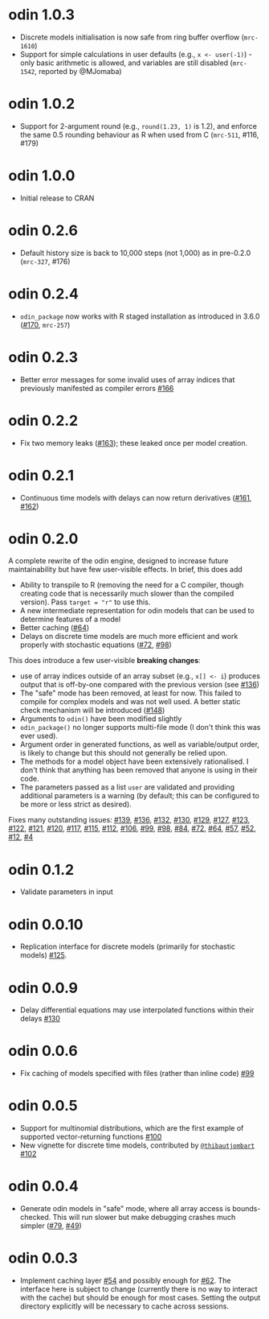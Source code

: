# odin 1.0.3

* Discrete models initialisation is now safe from ring buffer overflow (`mrc-1610`)
* Support for simple calculations in user defaults (e.g., `x <- user(-1)`) - only basic arithmetic is allowed, and variables are still disabled (`mrc-1542`, reported by @MJomaba)

# odin 1.0.2

* Support for 2-argument round (e.g., `round(1.23, 1)` is 1.2), and enforce the same 0.5 rounding behaviour as R when used from C (`mrc-511`, #116, #179)

# odin 1.0.0

* Initial release to CRAN

# odin 0.2.6

* Default history size is back to 10,000 steps (not 1,000) as in pre-0.2.0 (`mrc-327`, #176)

# odin 0.2.4

* `odin_package` now works with R staged installation as introduced in 3.6.0 ([#170](https://github.com/mrc-ide/odin/pull/170), `mrc-257`)

# odin 0.2.3

* Better error messages for some invalid uses of array indices that previously manifested as compiler errors [#166](https://github.com/mrc-ide/odin/issues/166)

# odin 0.2.2

* Fix two memory leaks ([#163](https://github.com/mrc-ide/odin/issues/163)); these leaked once per model creation.

# odin 0.2.1

* Continuous time models with delays can now return derivatives ([#161](https://github.com/mrc-ide/odin/issues/161), [#162](https://github.com/mrc-ide/odin/issues/162))

# odin 0.2.0

A complete rewrite of the odin engine, designed to increase future maintainability but have few user-visible effects.  In brief, this does add

* Ability to transpile to R (removing the need for a C compiler, though creating code that is necessarily much slower than the compiled version).  Pass `target = "r"` to use this.
* A new intermediate representation for odin models that can be used to determine features of a model
* Better caching ([#64](https://github.com/mrc-ide/odin/issues/64))
* Delays on discrete time models are much more efficient and work properly with stochastic equations ([#72](https://github.com/mrc-ide/odin/issues/72), [#98](https://github.com/mrc-ide/odin/issues/98))

This does introduce a few user-visible **breaking changes**:
  - use of array indices outside of an array subset (e.g., `x[] <- i`) produces output that is off-by-one compared with the previous version (see [#136](https://github.com/mrc-ide/odin/issues/136))
  - The "safe" mode has been removed, at least for now.  This failed to compile for complex models and was not well used.  A better static check mechanism will be introduced ([#148](https://github.com/mrc-ide/odin/issues/148))
  - Arguments to `odin()` have been modified slightly
  - `odin_package()` no longer supports multi-file mode (I don't think this was ever used).
  - Argument order in generated functions, as well as variable/output order, is likely to change but this should not generally be relied upon.
  - The methods for a model object have been extensively rationalised.  I don't think that anything has been removed that anyone is using in their code.
  - The parameters passed as a list `user` are validated and providing additional parameters is a warning (by default; this can be configured to be more or less strict as desired).

Fixes many outstanding issues:
[#139](https://github.com/mrc-ide/odin/issues/139),
[#136](https://github.com/mrc-ide/odin/issues/136),
[#132](https://github.com/mrc-ide/odin/issues/132),
[#130](https://github.com/mrc-ide/odin/issues/130),
[#129](https://github.com/mrc-ide/odin/issues/129),
[#127](https://github.com/mrc-ide/odin/issues/127),
[#123](https://github.com/mrc-ide/odin/issues/123),
[#122](https://github.com/mrc-ide/odin/issues/122),
[#121](https://github.com/mrc-ide/odin/issues/121),
[#120](https://github.com/mrc-ide/odin/issues/120),
[#117](https://github.com/mrc-ide/odin/issues/117),
[#115](https://github.com/mrc-ide/odin/issues/115),
[#112](https://github.com/mrc-ide/odin/issues/112),
[#106](https://github.com/mrc-ide/odin/issues/106),
[#99](https://github.com/mrc-ide/odin/issues/99),
[#98](https://github.com/mrc-ide/odin/issues/98),
[#84](https://github.com/mrc-ide/odin/issues/84),
[#72](https://github.com/mrc-ide/odin/issues/72),
[#64](https://github.com/mrc-ide/odin/issues/64),
[#57](https://github.com/mrc-ide/odin/issues/57),
[#52](https://github.com/mrc-ide/odin/issues/52),
[#12](https://github.com/mrc-ide/odin/issues/12),
[#4](https://github.com/mrc-ide/odin/issues/4)

# odin 0.1.2

* Validate parameters in input

# odin 0.0.10

* Replication interface for discrete models (primarily for stochastic models) [#125](https://github.com/mrc-ide/odin/issues/125).

# odin 0.0.9

* Delay differential equations may use interpolated functions within their delays [#130](https://github.com/mrc-ide/odin/issues/130)

# odin 0.0.6

* Fix caching of models specified with files (rather than inline code) [#99](https://github.com/mrc-ide/odin/issues/99)

# odin 0.0.5

* Support for multinomial distributions, which are the first example of supported vector-returning functions [#100](https://github.com/mrc-ide/odin/issues/100)
* New vignette for discrete time models, contributed by [`@thibautjombart`](https://github.com/thibautjombart) [#102](https://github.com/mrc-ide/odin/pull/102)

# odin 0.0.4

* Generate odin models in "safe" mode, where all array access is bounds-checked.  This will run slower but make debugging crashes much simpler ([#79](https://github.com/mrc-ide/odin/issues/79), [#49](https://github.com/mrc-ide/odin/issues/49))

# odin 0.0.3

* Implement caching layer [#54](https://github.com/mrc-ide/odin/issues/54) and possibly enough for [#62](https://github.com/mrc-ide/odin/issues/62).  The interface here is subject to change (currently there is no way to interact with the cache) but should be enough for most cases.  Setting the output directory explicitly will be necessary to cache across sessions.
